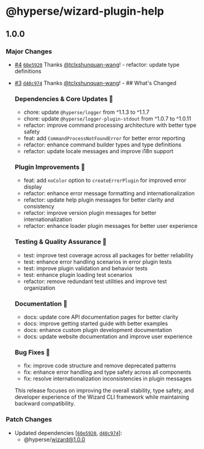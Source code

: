 # @hyperse/wizard-plugin-help

## 1.0.0

### Major Changes

- [#4](https://github.com/hyperse-io/wizard/pull/4) [`60e5920`](https://github.com/hyperse-io/wizard/commit/60e592057bf1ffa3690b5ed06874507c26389105) Thanks [@tclxshunquan-wang](https://github.com/tclxshunquan-wang)! - refactor: update type definitions

- [#3](https://github.com/hyperse-io/wizard/pull/3) [`d40c974`](https://github.com/hyperse-io/wizard/commit/d40c97417bbad7ea3a0a0aeb24fdc831075c84ce) Thanks [@tclxshunquan-wang](https://github.com/tclxshunquan-wang)! - ## What's Changed

  ### Dependencies & Core Updates 🔧
  - chore: update `@hyperse/logger` from ^1.1.3 to ^1.1.7
  - chore: update `@hyperse/logger-plugin-stdout` from ^1.0.7 to ^1.0.11
  - refactor: improve command processing architecture with better type safety
  - feat: add `CommandProcessNotFoundError` for better error reporting
  - refactor: enhance command builder types and type definitions
  - refactor: update locale messages and improve i18n support

  ### Plugin Improvements 🔌
  - feat: add `noColor` option to `createErrorPlugin` for improved error display
  - refactor: enhance error message formatting and internationalization
  - refactor: update help plugin messages for better clarity and consistency
  - refactor: improve version plugin messages for better internationalization
  - refactor: enhance loader plugin messages for better user experience

  ### Testing & Quality Assurance 🧪
  - test: improve test coverage across all packages for better reliability
  - test: enhance error handling scenarios in error plugin tests
  - test: improve plugin validation and behavior tests
  - test: enhance plugin loading test scenarios
  - refactor: remove redundant test utilities and improve test organization

  ### Documentation 📖
  - docs: update core API documentation pages for better clarity
  - docs: improve getting started guide with better examples
  - docs: enhance custom plugin development documentation
  - docs: update website documentation and improve user experience

  ### Bug Fixes 🐞
  - fix: improve code structure and remove deprecated patterns
  - fix: enhance error handling and type safety across all components
  - fix: resolve internationalization inconsistencies in plugin messages

  This release focuses on improving the overall stability, type safety, and developer experience of the Wizard CLI framework while maintaining backward compatibility.

### Patch Changes

- Updated dependencies [[`60e5920`](https://github.com/hyperse-io/wizard/commit/60e592057bf1ffa3690b5ed06874507c26389105), [`d40c974`](https://github.com/hyperse-io/wizard/commit/d40c97417bbad7ea3a0a0aeb24fdc831075c84ce)]:
  - @hyperse/wizard@1.0.0
